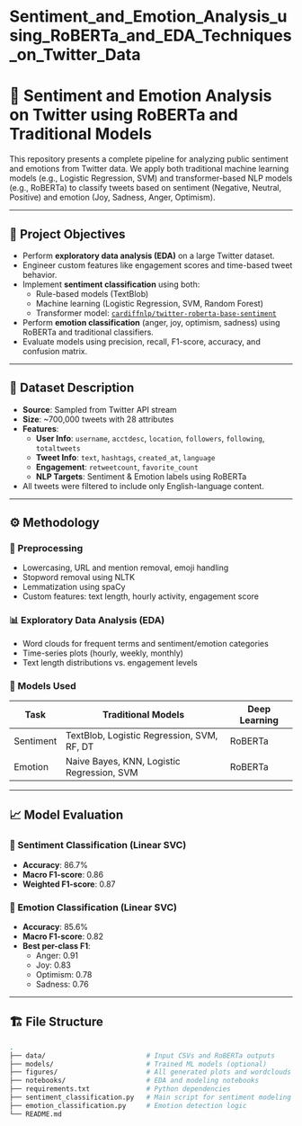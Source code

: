 # Sentiment_and_Emotion_Analysis_using_RoBERTa_and_EDA_Techniques_on_Twitter_Data

# 🧠 Sentiment and Emotion Analysis on Twitter using RoBERTa and Traditional Models

This repository presents a complete pipeline for analyzing public sentiment and emotions from Twitter data. We apply both traditional machine learning models (e.g., Logistic Regression, SVM) and transformer-based NLP models (e.g., RoBERTa) to classify tweets based on sentiment (Negative, Neutral, Positive) and emotion (Joy, Sadness, Anger, Optimism).

---

## 📌 Project Objectives

- Perform **exploratory data analysis (EDA)** on a large Twitter dataset.
- Engineer custom features like engagement scores and time-based tweet behavior.
- Implement **sentiment classification** using both:
  - Rule-based models (TextBlob)
  - Machine learning (Logistic Regression, SVM, Random Forest)
  - Transformer model: [`cardiffnlp/twitter-roberta-base-sentiment`](https://huggingface.co/cardiffnlp/twitter-roberta-base-sentiment)
- Perform **emotion classification** (anger, joy, optimism, sadness) using RoBERTa and traditional classifiers.
- Evaluate models using precision, recall, F1-score, accuracy, and confusion matrix.

---

## 📂 Dataset Description

- **Source**: Sampled from Twitter API stream
- **Size**: ~700,000 tweets with 28 attributes
- **Features**:
  - **User Info**: `username`, `acctdesc`, `location`, `followers`, `following`, `totaltweets`
  - **Tweet Info**: `text`, `hashtags`, `created_at`, `language`
  - **Engagement**: `retweetcount`, `favorite_count`
  - **NLP Targets**: Sentiment & Emotion labels using RoBERTa
- All tweets were filtered to include only English-language content.

---

## ⚙️ Methodology

### 🔧 Preprocessing

- Lowercasing, URL and mention removal, emoji handling
- Stopword removal using NLTK
- Lemmatization using spaCy
- Custom features: text length, hourly activity, engagement score

### 📊 Exploratory Data Analysis (EDA)

- Word clouds for frequent terms and sentiment/emotion categories
- Time-series plots (hourly, weekly, monthly)
- Text length distributions vs. engagement levels

### 🧠 Models Used

| Task            | Traditional Models                           | Deep Learning |
|-----------------|-----------------------------------------------|---------------|
| Sentiment       | TextBlob, Logistic Regression, SVM, RF, DT   | RoBERTa       |
| Emotion         | Naive Bayes, KNN, Logistic Regression, SVM   | RoBERTa       |

---

## 📈 Model Evaluation

### 🔹 Sentiment Classification (Linear SVC)

- **Accuracy**: 86.7%
- **Macro F1-score**: 0.86
- **Weighted F1-score**: 0.87

### 🔹 Emotion Classification (Linear SVC)

- **Accuracy**: 85.6%
- **Macro F1-score**: 0.82
- **Best per-class F1**:
  - Anger: 0.91
  - Joy: 0.83
  - Optimism: 0.78
  - Sadness: 0.76

---

## 🏗️ File Structure

```bash
.
├── data/                         # Input CSVs and RoBERTa outputs
├── models/                       # Trained ML models (optional)
├── figures/                      # All generated plots and wordclouds
├── notebooks/                    # EDA and modeling notebooks
├── requirements.txt              # Python dependencies
├── sentiment_classification.py   # Main script for sentiment modeling
├── emotion_classification.py     # Emotion detection logic
└── README.md
